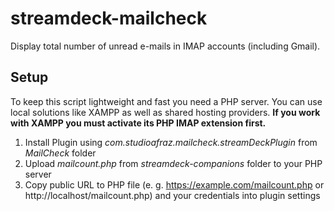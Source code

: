 # streamdeck-mailcheck
Display total number of unread e-mails in IMAP accounts (including Gmail).

## Setup
To keep this script lightweight and fast you need a PHP server. You can use local solutions like XAMPP as well as shared hosting providers. **If you work with XAMPP you must activate its PHP IMAP extension first.**
1. Install Plugin using *com.studioafraz.mailcheck.streamDeckPlugin* from *MailCheck* folder
2. Upload *mailcount.php* from *streamdeck-companions* folder to your PHP server
3. Copy public URL to PHP file (e. g. https://example.com/mailcount.php or http://localhost/mailcount.php) and your credentials into plugin settings